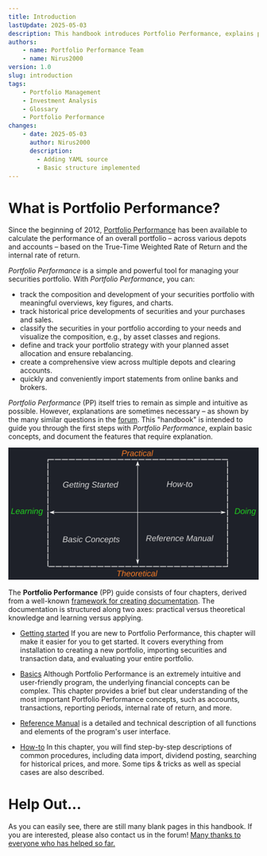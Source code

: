 ```yaml
---
title: Introduction
lastUpdate: 2025-05-03
description: This handbook introduces Portfolio Performance, explains portfolio management, performance calculation (TWRR, internal rate of return), and first steps (portfolio file, securities, import). It emphasizes the advantages over Excel and calls for collaboration. Structure is based on Diataxis (Getting Started, Fundamentals, How-to, Reference).
authors:
    - name: Portfolio Performance Team
    - name: Nirus2000
version: 1.0
slug: introduction
tags:
    - Portfolio Management
    - Investment Analysis
    - Glossary
    - Portfolio Performance
changes:
    - date: 2025-05-03
      author: Nirus2000
      description:
        - Adding YAML source
        - Basic structure implemented
---
```


# What is Portfolio Performance?

Since the beginning of 2012, [Portfolio Performance](https://portfolio-performance.info) has been available to calculate the performance of an overall portfolio – across various depots and accounts – based on the True-Time Weighted Rate of Return and the internal rate of return.

*Portfolio Performance* is a simple and powerful tool for managing your securities portfolio. With *Portfolio Performance*, you can:

- track the composition and development of your securities portfolio with meaningful overviews, key figures, and charts.
- track historical price developments of securities and your purchases and sales.
- classify the securities in your portfolio according to your needs and visualize the composition, e.g., by asset classes and regions.
- define and track your portfolio strategy with your planned asset allocation and ensure rebalancing.
- create a comprehensive view across multiple depots and clearing accounts.
- quickly and conveniently import statements from online banks and brokers.

*Portfolio Performance* (PP) itself tries to remain as simple and intuitive as possible. However, explanations are sometimes necessary – as shown by the many similar questions in the [forum](https://forum.portfolio-performance.info). This "handbook" is intended to guide you through the first steps with *Portfolio Performance*, explain basic concepts, and document the features that require explanation.

![](images/docu_framework.svg)

The **Portfolio Performance** (PP) guide consists of four chapters, derived from a well-known [framework for creating documentation](https://fachglossar.platinus.at/docs/Glossar/D-Glossar/Diataxis-Framework/). The documentation is structured along two axes: practical versus theoretical knowledge and learning versus applying.

- [Getting started](getting-started/index.md)
  If you are new to Portfolio Performance, this chapter will make it easier for you to get started.
  It covers everything from installation to creating a new portfolio, importing securities and transaction data, and evaluating your entire portfolio.

- [Basics](concepts/index.md)
  Although Portfolio Performance is an extremely intuitive and user-friendly program, the underlying financial concepts can be complex. This chapter provides a brief but clear understanding of the most important Portfolio Performance concepts, such as accounts, transactions, reporting periods, internal rate of return, and more.

- [Reference Manual](reference/index.md)
  is a detailed and technical description of all functions and elements of the program's user interface.

- [How-to](how-to/index.md)
  In this chapter, you will find step-by-step descriptions of common procedures, including data import, dividend posting, searching for historical prices, and more. Some tips & tricks as well as special cases are also described.

# Help Out...

As you can easily see, there are still many blank pages in this handbook.
If you are interested, please also contact us in the forum! [Many thanks to everyone who has helped so far.](https://github.com/portfolio-performance/portfolio-help/graphs/contributors)